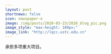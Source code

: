 ```yaml
---
layout: post
shortnews: false
icon: newspaper-o
image: /img/posts/2020-03-23/2020_blog_pic.png
image_style: "max-height: 100px;"
image_link: "http://lqcc.ustc.edu.cn"
---
```


承担多项重大项目。
